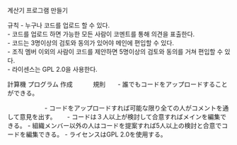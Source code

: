 계산기 프로그램 만들기  
  
규칙 - 누구나 코드를 업로드 할 수 있다.  
     - 코드를 업로드 하면 가능한 모든 사람이 코멘트를 통해 의견을 표출한다.  
     - 코드는 3명이상의 검토와 동의가 있어야 메인에 편입할 수 있다.  
     - 조직 멤버 이외의 사람이 코드를 제안하면 5명이상의 검토와 동의를 거쳐 편입할 수 있다.  
     - 라이센스는 GPL 2.0을 사용한다.
 
 計算機 プログラム 作成　　　
 規則　　- 誰でもコードをアップロードすることができる。  
 
  　　　　　　- コードをアップロードすれば可能な限り全ての人がコメントを通して意見を出す。　　
     - コードは３人以上が検討して合意すればメインを編集できる。
     - 組織メンバー以外の人はコードを提案すれば5人以上の検討と合意でコードを編集できる。
     - ライセンスはGPL 2.0を使用する。
    
  
